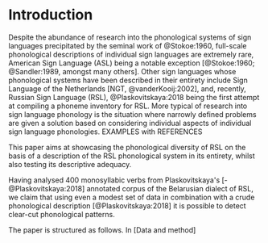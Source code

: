 # Introduction #

Despite the abundance of research into the phonological systems of sign languages precipitated by the seminal work of @Stokoe:1960, full-scale phonological descriptions of individual sign languages are extremely rare, American Sign Language (ASL) being a notable exception [@Stokoe:1960; @Sandler:1989, amongst many others]. Other sign languages whose phonological systems have been described in their entirety include Sign Language of the Netherlands [NGT, @vanderKooij:2002], and, recently, Russian Sign Language (RSL), @Plaskovitskaya:2018 being the first attempt at compiling a phoneme inventory for RSL. More typical of research into sign language phonology is the situation where narrowly defined problems are given a solution based on considering individual aspects of individual sign language phonologies. EXAMPLES with REFERENCES 

This paper aims at showcasing the phonological diversity of RSL on the basis of a description of the RSL phonological system in its entirety, whilst also testing its descriptive adequacy. 

Having analysed 400 monosyllabic verbs from Plaskovitskaya's [-@Plaskovitskaya:2018] annotated corpus of the Belarusian dialect of RSL, we claim that using even a modest set of data in combination with a crude phonological description [@Plaskovitskaya:2018] it is possible to detect clear-cut phonological patterns. 

The paper is structured as follows. In [Data and method]

